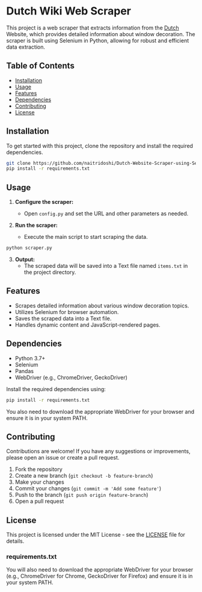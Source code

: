 # Dutch Wiki Web Scraper

This project is a web scraper that extracts information from the [Dutch](https://www.gordijnen.nl/wiki) Website, which provides detailed information about window decoration. The scraper is built using Selenium in Python, allowing for robust and efficient data extraction.

## Table of Contents

- [Installation](#installation)
- [Usage](#usage)
- [Features](#features)
- [Dependencies](#dependencies)
- [Contributing](#contributing)
- [License](#license)

## Installation

To get started with this project, clone the repository and install the required dependencies.

```bash
git clone https://github.com/naitridoshi/Dutch-Website-Scraper-using-Selenium.git
pip install -r requirements.txt
```

## Usage

1. **Configure the scraper:**
   - Open `config.py` and set the URL and other parameters as needed.

2. **Run the scraper:**
   - Execute the main script to start scraping the data.

```bash
python scraper.py
```

3. **Output:**
   - The scraped data will be saved into a Text file named `items.txt` in the project directory.

## Features

- Scrapes detailed information about various window decoration topics.
- Utilizes Selenium for browser automation.
- Saves the scraped data into a Text file.
- Handles dynamic content and JavaScript-rendered pages.

## Dependencies

- Python 3.7+
- Selenium
- Pandas
- WebDriver (e.g., ChromeDriver, GeckoDriver)

Install the required dependencies using:

```bash
pip install -r requirements.txt
```

You also need to download the appropriate WebDriver for your browser and ensure it is in your system PATH.

## Contributing

Contributions are welcome! If you have any suggestions or improvements, please open an issue or create a pull request.

1. Fork the repository
2. Create a new branch (`git checkout -b feature-branch`)
3. Make your changes
4. Commit your changes (`git commit -m 'Add some feature'`)
5. Push to the branch (`git push origin feature-branch`)
6. Open a pull request

## License

This project is licensed under the MIT License - see the [LICENSE](LICENSE) file for details.

### requirements.txt

You will also need to download the appropriate WebDriver for your browser (e.g., ChromeDriver for Chrome, GeckoDriver for Firefox) and ensure it is in your system PATH.